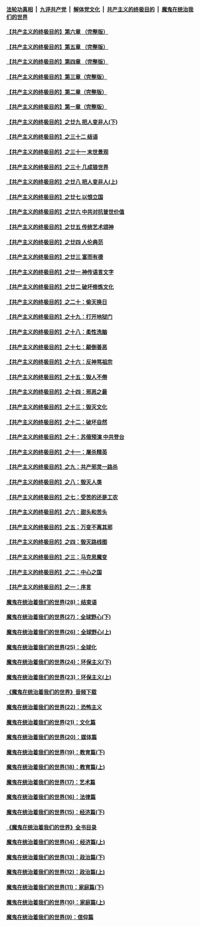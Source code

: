 

####  [法轮功真相](../../../../basic/blob/master/README.md?t=06260002) &nbsp;|&nbsp; [九评共产党](../../../../9ping.md/blob/master/README.md?t=06260002) &nbsp;|&nbsp; [解体党文化](../../../../jtdwh.md/blob/master/README.md?t=06260002)  &nbsp;|&nbsp; [共产主义的终极目的](../../../../gczydzjmd.md/blob/master/README.md?t=06260002) &nbsp;|&nbsp; [魔鬼在统治我们的世界](../../../../mgztzwmdsj.md/blob/master/README.md?t=06260002) 

#### [【共产主义的终极目的】第六章 （完整版）](../pages/nsc422/n11428913.md?t=06260002) 

#### [【共产主义的终极目的】第五章 （完整版）](../pages/nsc422/n11428912.md?t=06260002) 

#### [【共产主义的终极目的】第四章 （完整版）](../pages/nsc422/n11428907.md?t=06260002) 

#### [【共产主义的终极目的】第三章（完整版）](../pages/nsc422/n11428848.md?t=06260002) 

#### [【共产主义的终极目的】第二章（完整版）](../pages/nsc422/n11428831.md?t=06260002) 

#### [【共产主义的终极目的】第一章（完整版）](../pages/nsc422/n11417651.md?t=06260002) 

#### [【共产主义的终极目的】之廿九 把人变非人(下)](../pages/nsc422/n11344140.md?t=06260002) 

#### [【共产主义的终极目的】之三十二 结语](../pages/nsc422/n11360535.md?t=06260002) 

#### [【共产主义的终极目的】之三十一 末世景观](../pages/nsc422/n11351129.md?t=06260002) 

#### [【共产主义的终极目的】之三十 几成狼世界](../pages/nsc422/n11348280.md?t=06260002) 

#### [【共产主义的终极目的】之廿八 把人变非人(上)](../pages/nsc422/n11340492.md?t=06260002) 

#### [【共产主义的终极目的】之廿七 以恨立国](../pages/nsc422/n11336944.md?t=06260002) 

#### [【共产主义的终极目的】之廿六 中共对抗普世价值](../pages/nsc422/n11324785.md?t=06260002) 

#### [【共产主义的终极目的】之廿五 传统艺术颂神](../pages/nsc422/n11296396.md?t=06260002) 

#### [【共产主义的终极目的】之廿四 人伦典范](../pages/nsc422/n11296397.md?t=06260002) 

#### [【共产主义的终极目的】之廿三 富而有德](../pages/nsc422/n11283598.md?t=06260002) 

#### [【共产主义的终极目的】之廿一 神传语言文字](../pages/nsc422/n11263265.md?t=06260002) 

#### [【共产主义的终极目的】之廿二 破坏修炼文化](../pages/nsc422/n11245728.md?t=06260002) 

#### [【共产主义的终极目的】之二十：偷天换日](../pages/nsc422/n11238846.md?t=06260002) 

#### [【共产主义的终极目的】之十九：打开地狱门](../pages/nsc422/n11206376.md?t=06260002) 

#### [【共产主义的终极目的】之十八：柔性洗脑](../pages/nsc422/n11199994.md?t=06260002) 

#### [【共产主义的终极目的】之十七：颠倒善恶](../pages/nsc422/n11179782.md?t=06260002) 

#### [【共产主义的终极目的】之十六：反神骂祖宗](../pages/nsc422/n11166798.md?t=06260002) 

#### [【共产主义的终极目的】之十五：毁人不倦](../pages/nsc422/n11166792.md?t=06260002) 

#### [【共产主义的终极目的】之十四：邪恶之最](../pages/nsc422/n11150249.md?t=06260002) 

#### [【共产主义的终极目的】之十三：毁灭文化](../pages/nsc422/n11135227.md?t=06260002) 

#### [【共产主义的终极目的】之十二：破坏自然](../pages/nsc422/n11135214.md?t=06260002) 

#### [【共产主义的终极目的】之十：苏俄预演 中共登台](../pages/nsc422/n11118424.md?t=06260002) 

#### [【共产主义的终极目的】之十一：屠杀精英](../pages/nsc422/n11118442.md?t=06260002) 

#### [【共产主义的终极目的】之九：共产邪灵一路杀](../pages/nsc422/n11114139.md?t=06260002) 

#### [【共产主义的终极目的】之八：毁灭人类](../pages/nsc422/n11108503.md?t=06260002) 

#### [【共产主义的终极目的】之七：受苦的还是工农](../pages/nsc422/n11101809.md?t=06260002) 

#### [【共产主义的终极目的】之六：甜头和苦头](../pages/nsc422/n11096971.md?t=06260002) 

#### [【共产主义的终极目的】之五：万变不离其邪](../pages/nsc422/n11091285.md?t=06260002) 

#### [【共产主义的终极目的】之四：毁灭路线图](../pages/nsc422/n11086284.md?t=06260002) 

#### [【共产主义的终极目的】之三：马克思魔变](../pages/nsc422/n11061941.md?t=06260002) 

#### [【共产主义的终极目的】之二：中心之国](../pages/nsc422/n11047728.md?t=06260002) 

#### [【共产主义的终极目的】之一：序言](../pages/nsc422/n11086077.md?t=06260002) 

#### [魔鬼在统治着我们的世界(28)：结束语](../pages/nsc422/n10936246.md?t=06260002) 

#### [魔鬼在统治着我们的世界(27)：全球野心(下)](../pages/nsc422/n10928319.md?t=06260002) 

#### [魔鬼在统治着我们的世界(26)：全球野心(上)](../pages/nsc422/n10900318.md?t=06260002) 

#### [魔鬼在统治着我们的世界(25)：全球化](../pages/nsc422/n10788205.md?t=06260002) 

#### [魔鬼在统治着我们的世界(24)：环保主义(下)](../pages/nsc422/n10695307.md?t=06260002) 

#### [魔鬼在统治着我们的世界(23)：环保主义(上)](../pages/nsc422/n10688613.md?t=06260002) 

#### [《魔鬼在统治着我们的世界》音频下载](../pages/nsc422/n10635553.md?t=06260002) 

#### [魔鬼在统治着我们的世界(22)：恐怖主义](../pages/nsc422/n10614727.md?t=06260002) 

#### [魔鬼在统治着我们的世界(21)：文化篇](../pages/nsc422/n10597706.md?t=06260002) 

#### [魔鬼在统治着我们的世界(20)：媒体篇](../pages/nsc422/n10586579.md?t=06260002) 

#### [魔鬼在统治着我们的世界(19)：教育篇(下)](../pages/nsc422/n10564808.md?t=06260002) 

#### [魔鬼在统治着我们的世界(18)：教育篇(上)](../pages/nsc422/n10526970.md?t=06260002) 

#### [魔鬼在统治着我们的世界(17)：艺术篇](../pages/nsc422/n10499093.md?t=06260002) 

#### [魔鬼在统治着我们的世界(16)：法律篇](../pages/nsc422/n10485969.md?t=06260002) 

#### [魔鬼在统治着我们的世界(15)：经济篇(下)](../pages/nsc422/n10469975.md?t=06260002) 

#### [《魔鬼在统治着我们的世界》全书目录](../pages/nsc422/n10464261.md?t=06260002) 

#### [魔鬼在统治着我们的世界(14)：经济篇(上)](../pages/nsc422/n10457370.md?t=06260002) 

#### [魔鬼在统治着我们的世界(13)：政治篇(下)](../pages/nsc422/n10448270.md?t=06260002) 

#### [魔鬼在统治着我们的世界(12)：政治篇(上)](../pages/nsc422/n10444576.md?t=06260002) 

#### [魔鬼在统治着我们的世界(11)：家庭篇(下)](../pages/nsc422/n10440961.md?t=06260002) 

#### [魔鬼在统治着我们的世界(10)：家庭篇(上)](../pages/nsc422/n10435448.md?t=06260002) 

#### [魔鬼在统治着我们的世界(9)：信仰篇](../pages/nsc422/n10432159.md?t=06260002) 

